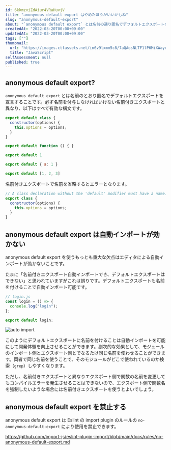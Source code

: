 ```yaml
---
id: 6kkmzviZdAiur4VRaHuvjV
title: "anonymous default export はやめたほうがいいかもね"
slug: "anonymous-default-export"
about: "`anonymous default export` とは名前の通り匿名でデフォルトエクスポートを宣言することです。必ず名前を付与しなければいけない名前付きエクスポートと異なり、以下はすべて有効な構文です。"
createdAt: "2022-03-20T00:00+09:00"
updatedAt: "2022-03-20T00:00+09:00"
tags: [""]
thumbnail:
  url: "https://images.ctfassets.net/in6v9lxmm5c8/7aQAosNLTF1lP6MiXWayqO/c6afbeeb9ed62e05e7491c884438807b/javascript.png"
  title: "JavaScript"
selfAssessment: null
published: true
---
```

## anonymous default export?

`anonymous default export` とは名前のとおり匿名でデフォルトエクスポートを宣言することです。必ず名前を付与しなければいけない名前付きエクスポートと異なり、以下はすべて有効な構文です。

```js
export default class {
  constructor(options) {
    this.options = options;
  }
}

export default function () { }

export default 1

export default { a: 1 }

export default [1, 2, 3]
```

名前付きエクスポートで名前を省略するとエラーとなります。

```js
// A class declaration without the 'default' modifier must have a name.
export class {
  constructor(options) {
    this.options = options;
  }
}
```

## anonymous default export は自動インポートが効かない

anonymous default export を使うもっとも重大な欠点はエディタによる自動インポートが効かないことです。

たまに「名前付きエクスポート自動インポートでき、デフォルトエクスポートはできない」と思われていますがこれは誤りです。デフォルトエクスポートも名前を付けることで自動インポート可能です。

```js
// login.js
const login = () => {
  console.log("login");
};

export default login;
```

![auto import](//images.ctfassets.net/in6v9lxmm5c8/AoaLxbV9LV2gGXNjHNcLF/1d864a3a28cb09cc65b8524d636e3451/auto_import.gif)

このようにデフォルトエクスポートに名前を付けることは自動インポートを可能にして開発体験を向上させることができます。副次的な効果として、モジュールのインポート側とエクスポート側とでなるたけ同じ名前を使わせることができます。両者で同じ名前を使うことで、そのモジュールがどこで使われているのか検索（`grep`）しやすくなります。

ただし、名前付きエクスポートと異なりエクスポート側で関数の名前を変更してもコンパイルエラーを発生させることはできないので、エクスポート側で関数名を強制したいような場合には名前付きエクスポートを使うとよいでしょう。

## anonymous default export を禁止する

anonymous default export は Eslint の import plugin のルールの `no-anonymous-default-export` により使用を禁止できます。

https://github.com/import-js/eslint-plugin-import/blob/main/docs/rules/no-anonymous-default-export.md
